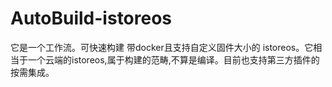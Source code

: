 # AutoBuild-istoreos
它是一个工作流。可快速构建 带docker且支持自定义固件大小的 istoreos。它相当于一个云端的istoreos,属于构建的范畴,不算是编译。目前也支持第三方插件的按需集成。

